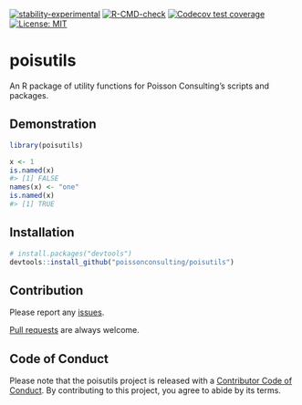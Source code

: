 
<!-- README.md is generated from README.Rmd. Please edit that file -->
<!-- badges: start -->

[![stability-experimental](https://img.shields.io/badge/stability-experimental-orange.svg)](https://github.com/joethorley/stability-badges#experimental)
[![R-CMD-check](https://github.com/poissonconsulting/poisutils/workflows/R-CMD-check/badge.svg)](https://github.com/poissonconsulting/poisutils/actions)
[![Codecov test
coverage](https://codecov.io/gh/poissonconsulting/poisutils/branch/master/graph/badge.svg)](https://codecov.io/gh/poissonconsulting/poisutils?branch=master)
[![License:
MIT](https://img.shields.io/badge/License-MIT-blue.svg)](https://opensource.org/licenses/MIT)
<!-- badges: end -->

# poisutils

An R package of utility functions for Poisson Consulting’s scripts and
packages.

## Demonstration

``` r
library(poisutils)

x <- 1
is.named(x)
#> [1] FALSE
names(x) <- "one"
is.named(x)
#> [1] TRUE
```

## Installation

``` r
# install.packages("devtools")
devtools::install_github("poissonconsulting/poisutils")
```

## Contribution

Please report any
[issues](https://github.com/poissonconsulting/poisutils/issues).

[Pull requests](https://github.com/poissonconsulting/poisutils/pulls)
are always welcome.

## Code of Conduct

Please note that the poisutils project is released with a [Contributor
Code of
Conduct](https://contributor-covenant.org/version/2/0/CODE_OF_CONDUCT.html).
By contributing to this project, you agree to abide by its terms.
